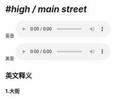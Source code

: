 # ***\#high / main street*** 
英音
<audio src="./media/high  main street1_AAC.aac" controls="controls"></audio>

美音
<audio src="./media/high  main street2_AAC.aac" controls="controls"></audio>



  

英文释义
---
### 1.**大街**  


